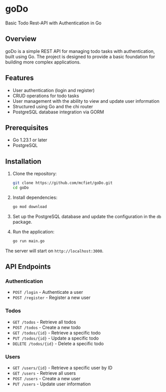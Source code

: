 # goDo

Basic Todo Rest-API with Authentication in Go

## Overview

goDo is a simple REST API for managing todo tasks with authentication, built using Go. The project is designed to provide a basic foundation for building more complex applications.

## Features

- User authentication (login and register)
- CRUD operations for todo tasks
- User management with the ability to view and update user information
- Structured using Go and the chi router
- PostgreSQL database integration via GORM

## Prerequisites

- Go 1.23.1 or later
- PostgreSQL

## Installation

1. Clone the repository:
    ```sh
    git clone https://github.com/mcfiet/goDo.git
    cd goDo
    ```

2. Install dependencies:
    ```sh
    go mod download
    ```

3. Set up the PostgreSQL database and update the configuration in the `db` package.

4. Run the application:
    ```sh
    go run main.go
    ```

The server will start on `http://localhost:3000`.

## API Endpoints

### Authentication
- `POST /login` - Authenticate a user
- `POST /register` - Register a new user

### Todos
- `GET /todos` - Retrieve all todos
- `POST /todos` - Create a new todo
- `GET /todos/{id}` - Retrieve a specific todo
- `PUT /todos/{id}` - Update a specific todo
- `DELETE /todos/{id}` - Delete a specific todo

### Users
- `GET /users/{id}` - Retrieve a specific user by ID
- `GET /users` - Retrieve all users
- `POST /users` - Create a new user
- `PUT /users` - Update user information
